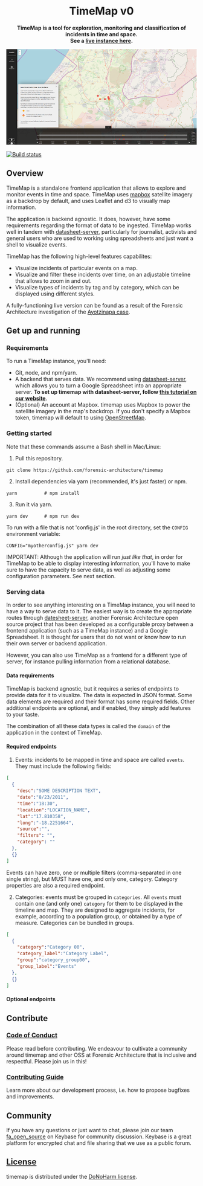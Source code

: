 <h1 align="center">
  TimeMap v0
</h1>

<p align="center">
  <strong>TimeMap is a tool for exploration, monitoring and classification of incidents in time and space.<br>See a <a href="https://ilovaisk.forensic-architecture.org">live instance here</a>.</strong><br>
</p>

![](docs/example-timemap.png)

[![Build status](https://travis-ci.com/forensic-architecture/timemap.svg?branch=develop)](https://travis-ci.com/forensic-architecture/timemap)

## Overview

TimeMap is a standalone frontend application that allows to explore and monitor events in time and space. TimeMap uses [mapbox](https://www.mapbox.com/) satellite imagery as a backdrop by default, and uses Leaflet and d3 to visually map information.

The application is backend agnostic. It does, however, have some requirements regarding the format of data to be ingested. TimeMap works well in tandem with [datasheet-server](https://github.com/breezykermo/datasheet-server), particularly for journalist, activists and general users who are used to working using spreadsheets and just want a shell to visualize events.

TimeMap has the following high-level features capabilites:

* Visualize incidents of particular events on a map.
* Visualize and filter these incidents over time, on an adjustable timeline that allows to zoom in and out.
* Visualize types of incidents by tag and by category, which can be displayed using different styles.

A fully-functioning live version can be found as a result of the Forensic Architecture investigation of the [Ayotzinapa case](https://www.plataforma-ayotzinapa.org).

## Get up and running

### Requirements

To run a TimeMap instance, you'll need:

* Git, node, and npm/yarn.
* A backend that serves data. We recommend using [datasheet-server](https://github.com/breezykermo/datasheet-server), which allows you to turn a Google Spreadsheet into an appropriate server. **To set up timemap with datasheet-server, follow [this tutorial on our website](https://engineering.forensic-architecture.org/timemap-and-datsheet-server)**.
* (Optional) An account at Mapbox. timemap uses Mapbox to power the satellite imagery in the map's backdrop. If you don't specify a Mapbox token, timemap will default to using [OpenStreetMap](https://www.openstreetmap.org).

### Getting started

Note that these commands assume a Bash shell in Mac/Linux:

1. Pull this repository.

```shell
git clone https://github.com/forensic-architecture/timemap
```

2. Install dependencies via yarn (recommended, it's just faster) or npm.

```shell
yarn          # npm install
```

3. Run it via yarn.

```shell
yarn dev      # npm run dev
```

To run with a file that is not 'config.js' in the root directory, set the `CONFIG` environment variable:
```
CONFIG="myotherconfig.js" yarn dev
```

IMPORTANT: Although the application will run _just like that_, in order for TimeMap to be able to display interesting information, you'll have to make sure to have the capacity to serve data, as well as adjusting some configuration parameters. See next section.

### Serving data

In order to see anything interesting on a TimeMap instance, you will need to have a way to serve data to it. The easiest way is to create the appropriate routes through [datesheet-server](), another Forensic Architecture open source project that has been developed as a configurable proxy between a frontend application (such as a TimeMap instance) and a Google Spreadsheet. It is thought for users that do not want or know how to run their own server or backend application.

However, you can also use TimeMap as a frontend for a different type of server, for instance pulling information from a relational database.

#### Data requirements

TimeMap is backend agnostic, but it requires a series of endpoints to provide data for it to visualize. The data is expected in JSON format. Some data elements are required and their format has some required fields. Other additional endpoints are optional, and if enabled, they simply add features to your taste.

The combination of all these data types is called the `domain` of the application in the context of TimeMap.

#### Required endpoints

1. Events: incidents to be mapped in time and space are called `events`. They must include the following fields:

```json
[
  {
    "desc":"SOME DESCRIPTION TEXT",
    "date":"8/23/2011",
    "time":"18:30",
    "location":"LOCATION_NAME",
    "lat":"17.810358",
    "long":"-18.2251664",
    "source":"",
    "filters": "",
    "category": ""
  },
  {}
]

```

Events can have zero, one or multiple filters (comma-separated in one single string), but MUST have one, and only one, category. Category properties are also a required endpoint.

2. Categories: events must be grouped in `categories`. All `events` must contain one (and only one) `category` for them to be displayed in the timeline and map. They are designed to aggregate incidents, for example, according to a population group, or obtained by a type of measure. Categories can be bundled in groups.

```json
[
  {
    "category":"Category 00",
    "category_label":"Category Label",
    "group":"category_group00",
    "group_label":"Events"
  },
  {}
]
```

#### Optional endpoints

## Contribute

### [Code of Conduct](CODE_OF_CONDUCT.md)

Please read before contributing. We endeavour to cultivate a community around timemap and other OSS at Forensic Architecture that is inclusive and respectful. Please join us in this!

### [Contributing Guide](CONTRIBUTING.md)

Learn more about our development process,  i.e. how to propose bugfixes and improvements.

## Community
If you have any questions or just want to chat, please join our team [fa_open_source](https://keybase.io/team/fa_open_source) on Keybase for community discussion. Keybase is a great platform for encrypted chat and file sharing that we use as a public forum.

## [License](LICENSE.md)

timemap is distributed under the [DoNoHarm license](https://github.com/raisely/NoHarm).
